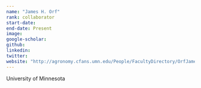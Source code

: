 ```yaml
---
name: "James H. Orf"
rank: collaborator
start-date: 
end-date: Present
image: 
google-scholar: 
github: 
linkedin: 
twitter: 
website: "http://agronomy.cfans.umn.edu/People/FacultyDirectory/OrfJamesH/"
---
```


University of Minnesota